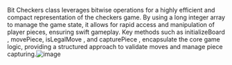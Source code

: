 Bit Checkers class leverages bitwise operations for a highly efficient and compact representation of the checkers game. By using a long integer array to manage the game state, it allows for rapid access and manipulation of player pieces, ensuring swift gameplay. Key methods such as initializeBoard ,  movePiece, isLegalMove ,  and capturePiece , encapsulate the core game logic, providing a structured approach to validate moves and manage piece capturing.![image](https://github.com/user-attachments/assets/7ecae43e-5bbf-4e44-8853-fc6e03c32b15)
